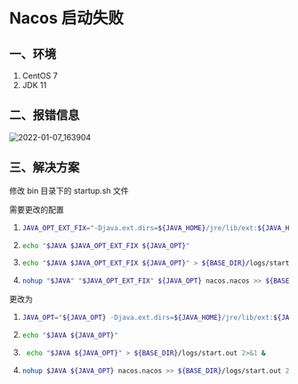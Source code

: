 # Nacos 启动失败

## 一、环境

1. CentOS 7 
2. JDK 11

## 二、报错信息

![2022-01-07_163904](https:img.qinweizhao.com/2022/01/2022-01-07_163904.png)

## 三、解决方案

修改 bin 目录下的 startup.sh 文件

需要更改的配置

1. ```sh
   JAVA_OPT_EXT_FIX="-Djava.ext.dirs=${JAVA_HOME}/jre/lib/ext:${JAVA_HOME}/lib/ext"
   ```

2. ```sh
   echo "$JAVA $JAVA_OPT_EXT_FIX ${JAVA_OPT}"
   ```

3. ```sh
   echo "$JAVA $JAVA_OPT_EXT_FIX ${JAVA_OPT}" > ${BASE_DIR}/logs/start.out 2>&1 &
   ```

4. ```sh
   nohup "$JAVA" "$JAVA_OPT_EXT_FIX" ${JAVA_OPT} nacos.nacos >> ${BASE_DIR}/logs/start.out 2>&1 &
   ```

更改为

1. ```sh
   JAVA_OPT="${JAVA_OPT} -Djava.ext.dirs=${JAVA_HOME}/jre/lib/ext:${JAVA_HOME}/lib/ext"
   ```

2. ```sh
   echo "$JAVA ${JAVA_OPT}"
   ```

3. ```sh
    echo "$JAVA ${JAVA_OPT}" > ${BASE_DIR}/logs/start.out 2>&1 &
   ```

4. ```sh
   nohup $JAVA ${JAVA_OPT} nacos.nacos >> ${BASE_DIR}/logs/start.out 2>&1 &
   ```

   